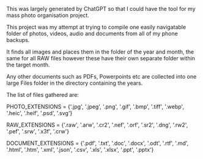 This was largely generated by ChatGPT so that I could have the tool for my mass photo organisation project.

This project was my attempt at trying to compile one easily navigatable folder of photos, videos, audio and documents from all of my phone backups.

It finds all images and places them in the folder of the year and month, the same for all RAW files however these have their own separate folder within the target month.

Any other documents such as PDFs, Powerpoints etc are collected into one large Files folder in the directory containing the years.


The list of files gathered are:

PHOTO_EXTENSIONS = {'.jpg', '.jpeg', '.png', '.gif', '.bmp', '.tiff', '.webp', '.heic', '.heif', '.psd', '.svg'}

RAW_EXTENSIONS = {'.raw', '.arw', '.cr2', '.nef', '.orf', '.sr2', '.dng', '.rw2', '.pef', '.srw', '.x3f', '.crw'}

DOCUMENT_EXTENSIONS = {'.pdf', '.txt', '.doc', '.docx', '.odt', '.rtf', '.md', '.html', '.htm', '.xml', '.json', '.csv', '.xls', '.xlsx', '.ppt', '.pptx'}
